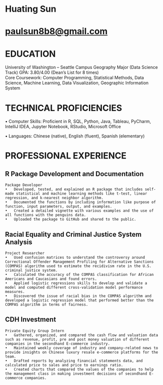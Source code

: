 # Huating Sun
# paulsun8b8@gmail.com

# EDUCATION
University of Washington – Seattle Campus
Geography Major (Data Science Track)
GPA: 3.80/4.00 (Dean’s List for 8 times)	
Core Coursework: Computer Programming, Statistical Methods, Data Science, Machine Learning, Data Visualization, Geographic Information System     


# TECHNICAL PROFICIENCIES
•	Computer Skills: Proficient in R, SQL, Python, Java, Tableau, PyCharm, IntelliJ IDEA, Jupyter Notebook, RStudio, Microsoft Office

•	Languages: Chinese (native), English (fluent), Spanish (elementary)

# PROFESSIONAL EXPERIENCE
## R Package Development and Documentation
    Package Developer	
    •	Developed, tested, and explained an R package that includes self-made statistical and machine learning methods like t-test, linear regression, and k-nearest neighbor algorithm.
    •	Documented the functions by including information like purpose of function, input parameters, output, and examples.
    •	Created a detailed vignette with various examples and the use of all functions with the penguins data. 
    •	Uploaded the package to GitHub and shared to the public.

## Racial Equality and Criminal Justice System Analysis
    Project Researcher
    •	Used confusion matrices to understand the controversy around Correctional Offender Management Profiling for Alternative Sanctions (COMPAS) algorithm used to estimate the recidivism rate in the U.S. criminal justice system.
    •	Calculated the accuracy of the COMPAS classification for African Americans and Caucasians and found errors.
    •	Applied logistic regressions skills to develop and validate a model and computed different cross-validation model performance measures.
    •	Discovered the issue of racial bias in the COMPAS algorithm and developed a logistic regression model that performed better than the COMPAS algorithm in terms of fairness.

## CDH Investment
    Private Equity Group Intern
    •	Gathered, organized, and compared the cash flow and valuation data such as revenue, profit, pre and post money valuation of different companies in the secondhand E-commerce industry. 
    •	Maintained weekly coverage of industry and company-related news to provide insights on Chinese luxury resale e-commerce platforms for the team.
    •	Drafted reports by analyzing financial statements data, and calculated price to sales and price to earnings ratio.
    •	Created charts that compared the values of the companies to help the management class in making investment decisions of secondhand E-commerce companies.
